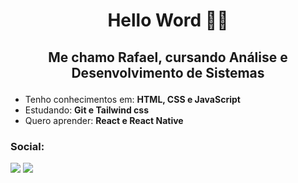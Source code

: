 # <p align="center"> Hello Word 👋🏽 </p>
## **<p align="center">Me chamo Rafael, cursando Análise e Desenvolvimento de Sistemas</p>**
 - Tenho conhecimentos em: **HTML, CSS e JavaScript**
 - Estudando: **Git e Tailwind css**
 - Quero aprender: **React e React Native**

 ### <p rigth="center"> Social: </p> 
   [<img src="https://img.shields.io/badge/linkedin-%230077B5.svg?&style=for-the-badge&logo=linkedin&logoColor=white" />](https://www.linkedin.com/in/raffaew/tager_blank)
   [<img src = "https://img.shields.io/badge/instagram-%23E4405F.svg?&style=for-the-badge&logo=instagram&logoColor=white">](https://www.instagram.com/raffaeew/)
   


  
